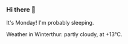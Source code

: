 ### Hi there :wave:

It's Monday! I'm probably sleeping.

Weather in Winterthur: partly cloudy, at +13°C.
